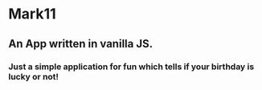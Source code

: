 # Mark11

## An App written in vanilla JS.

### Just a simple application for fun which tells if your birthday is lucky or not!
